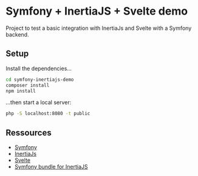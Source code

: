 # Symfony + InertiaJS + Svelte demo

Project to test a basic integration with InertiaJs and Svelte with a Symfony backend.

## Setup

Install the dependencies...

```bash
cd symfony-inertiajs-demo
composer install
npm install
```

...then start a local server:

```bash
php -S localhost:8080 -t public
```

## Ressources

-   [Symfony](https://symfony.com)
-   [InertiaJs](https://inertiajs.com)
-   [Svelte](https://svelte.dev)
-   [Symfony bundle for InertiaJS](https://github.com/rompetomp/inertia-bundle)
